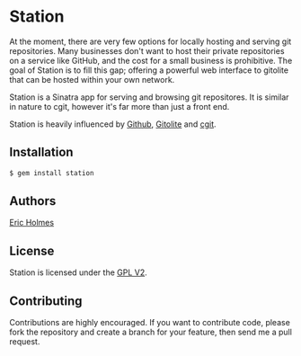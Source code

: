 # Station
At the moment, there are very few options for locally hosting and
serving git repositories. Many businesses don't want to host their
private repositories on a service like GitHub, and the cost for a
small business is prohibitive. The goal of Station is to fill this
gap; offering a powerful web interface to gitolite that can be hosted
within your own network.

Station is a Sinatra app for serving and browsing git repositores. It
is similar in nature to cgit, however it's far more than just a front
end.

Station is heavily influenced by [Github](http://github.com),
[Gitolite](https://github.com/sitaramc/gitolite) and
[cgit](http://hjemli.net/git/cgit/).

## Installation
```bash
$ gem install station
```

## Authors
[Eric Holmes](mailto:eric@ejholmes.net)

## License
Station is licensed under the [GPL V2](http://www.gnu.org/licenses/gpl-2.0.html).

## Contributing
Contributions are highly encouraged. If you want to contribute code,
please fork the repository and create a branch for your feature, then
send me a pull request.

